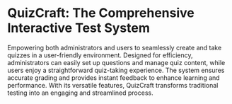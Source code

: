 # QuizCraft: The Comprehensive Interactive Test System
Empowering both administrators and users to seamlessly create and take quizzes in a user-friendly environment. Designed for efficiency, administrators can easily set up questions and manage quiz content, while users enjoy a straightforward quiz-taking experience. The system ensures accurate grading and provides instant feedback to enhance learning and performance. With its versatile features, QuizCraft transforms traditional testing into an engaging and streamlined process.
